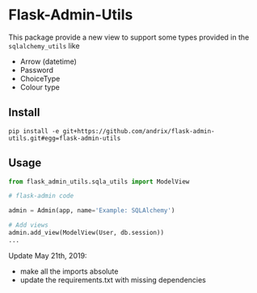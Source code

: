 Flask-Admin-Utils
=================

This package provide a new view to support some types provided in the `sqlalchemy_utils` like
* Arrow (datetime)
* Password
* ChoiceType
* Colour type

Install
-------

```
pip install -e git+https://github.com/andrix/flask-admin-utils.git#egg=flask-admin-utils
```

Usage
-----

```python
from flask_admin_utils.sqla_utils import ModelView

# flask-admin code

admin = Admin(app, name='Example: SQLAlchemy')

# Add views
admin.add_view(ModelView(User, db.session))
...

```

Update May 21th, 2019: 
* make all the imports absolute
* update the requirements.txt with missing dependencies
